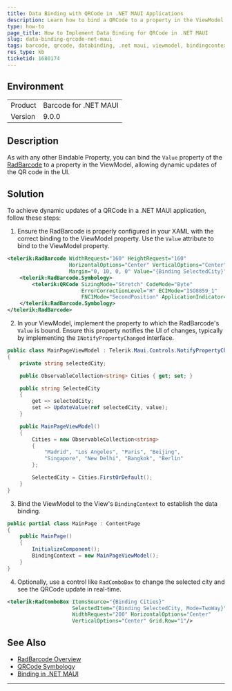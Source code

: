 ```yaml
---
title: Data Binding with QRCode in .NET MAUI Applications
description: Learn how to bind a QRCode to a property in the ViewModel in a .NET MAUI application using the Telerik Barcode component.
type: how-to
page_title: How to Implement Data Binding for QRCode in .NET MAUI
slug: data-binding-qrcode-net-maui
tags: barcode, qrcode, databinding, .net maui, viewmodel, bindingcontext
res_type: kb
ticketid: 1680174
---
```


## Environment

<table>
<tbody>
<tr>
<td>Product</td>
<td>Barcode for .NET MAUI</td>
</tr>
<tr>
<td>Version</td>
<td>9.0.0</td>
</tr>
</tbody>
</table>

## Description

As with any other Bindable Property, you can bind the `Value` property of the [RadBarcode](https://docs.telerik.com/devtools/maui/controls/barcode/2d-barcodes/qrcode-overview) to a property in the ViewModel, allowing dynamic updates of the QR code in the UI.

## Solution

To achieve dynamic updates of a QRCode in a .NET MAUI application, follow these steps:

1. Ensure the RadBarcode is properly configured in your XAML with the correct binding to the ViewModel property. Use the `Value` attribute to bind to the ViewModel property.

```xml
<telerik:RadBarcode WidthRequest="160" HeightRequest="160"
                    HorizontalOptions="Center" VerticalOptions="Center"
                    Margin="0, 10, 0, 0" Value="{Binding SelectedCity}">
    <telerik:RadBarcode.Symbology>
        <telerik:QRCode SizingMode="Stretch" CodeMode="Byte"
                        ErrorCorrectionLevel="H" ECIMode="ISO8859_1"
                        FNC1Mode="SecondPosition" ApplicationIndicator="00"/>
    </telerik:RadBarcode.Symbology>
</telerik:RadBarcode>
```

2. In your ViewModel, implement the property to which the RadBarcode's `Value` is bound. Ensure this property notifies the UI of changes, typically by implementing the `INotifyPropertyChanged` interface.

```csharp
public class MainPageViewModel : Telerik.Maui.Controls.NotifyPropertyChangedBase
{
    private string selectedCity;

    public ObservableCollection<string> Cities { get; set; }

    public string SelectedCity
    {
        get => selectedCity;
        set => UpdateValue(ref selectedCity, value);
    }

    public MainPageViewModel()
    {
        Cities = new ObservableCollection<string>
        {
            "Madrid", "Los Angeles", "Paris", "Beijing",
            "Singapore", "New Delhi", "Bangkok", "Berlin"
        };

        SelectedCity = Cities.FirstOrDefault();
    }
}
```

3. Bind the ViewModel to the View's `BindingContext` to establish the data binding.

```csharp
public partial class MainPage : ContentPage
{
    public MainPage()
    {
        InitializeComponent();
        BindingContext = new MainPageViewModel();
    }
}
```

4. Optionally, use a control like `RadComboBox` to change the selected city and see the QRCode update in real-time.

```xml
<telerik:RadComboBox ItemsSource="{Binding Cities}" 
                     SelectedItem="{Binding SelectedCity, Mode=TwoWay}"
                     WidthRequest="200" HorizontalOptions="Center"
                     VerticalOptions="Center" Grid.Row="1"/>
```

## See Also

- [RadBarcode Overview](https://docs.telerik.com/devtools/maui/controls/barcode/overview)
- [QRCode Symbology](https://docs.telerik.com/devtools/maui/controls/barcode/2d-barcodes/qrcode-overview)
- [Binding in .NET MAUI](https://docs.microsoft.com/en-us/dotnet/maui/fundamentals/data-binding)

---
